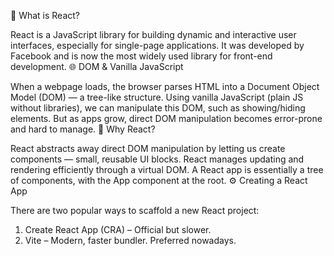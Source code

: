 🧠 What is React?

React is a JavaScript library for building dynamic and interactive user interfaces, especially for single-page applications. It was developed by Facebook and is now the most widely used library for front-end development.
🌐 DOM & Vanilla JavaScript

When a webpage loads, the browser parses HTML into a Document Object Model (DOM) — a tree-like structure. Using vanilla JavaScript (plain JS without libraries), we can manipulate this DOM, such as showing/hiding elements. But as apps grow, direct DOM manipulation becomes error-prone and hard to manage.
🧩 Why React?

React abstracts away direct DOM manipulation by letting us create components — small, reusable UI blocks. React manages updating and rendering efficiently through a virtual DOM. A React app is essentially a tree of components, with the App component at the root.
⚙️ Creating a React App

There are two popular ways to scaffold a new React project:
1. Create React App (CRA) – Official but slower.
2. Vite – Modern, faster bundler. Preferred nowadays.


